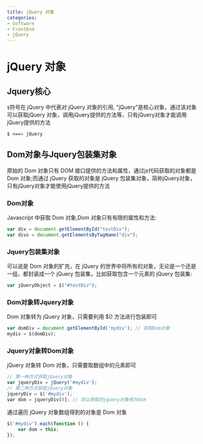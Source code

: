 ```yaml
---
title: jQuery 对象
categories:
- Software
- FrontEnd
- jQuery
---
```

# jQuery 对象

## Jquery核心

`$`符号在 jQuery 中代表对 jQuery 对象的引用, "jQuery"是核心对象，通过该对象可以获取jQuery 对象，调用jQuery提供的方法等，只有jQuery对象才能调用jQuery提供的方法

```css
$ <==> jQuery
```

## Dom对象与Jquery包装集对象

原始的 Dom 对象只有 DOM 接口提供的方法和属性，通过js代码获取的对象都是 Dom 对象;而通过 jQuery 获取的对象是 jQuery 包装集对象，简称jQuery对象，只有jQuery对象才能使用jQuery提供的方法

### Dom对象

Javascript 中获取 Dom 对象,Dom 对象只有有限的属性和方法:

```javascript
var div = document.getElementById("testDiv");
var divs = document.getElementsByTagName("div");
```

### Jquery包装集对象

可以说是 Dom 对象的扩充，在 jQuery 的世界中将所有的对象，无论是一个还是一组，都封装成一个 jQuery 包装集，比如获取包含一个元素的 jQuery 包装集:

```js
var jQueryObject = $("#testDiv");
```

### Dom对象转Jquery对象

Dom 对象转为 jQuery 对象，只需要利用 $() 方法进行包装即可

```js
var domDiv = document.getElementById('mydiv'); // 获取Dom对象
mydiv = $(domDiv);
```

### Jquery对象转Dom对象

jQuery 对象转 Dom 对象，只需要取数组中的元素即可

```js
// 第一种方式获取jQuery对象
var jqueryDiv = jQuery('#mydiv');
// 第二种方式获取jQuery对象
jqueryDiv = $('#mydiv');
var dom = jqueryDiv[0]; // 将以获取的jquery对象转为dom
```

通过遍历 jQuery 对象数组得到的对象是 Dom 对象

```js
$('#mydiv').each(function () {
    var dom = this;
});
```

